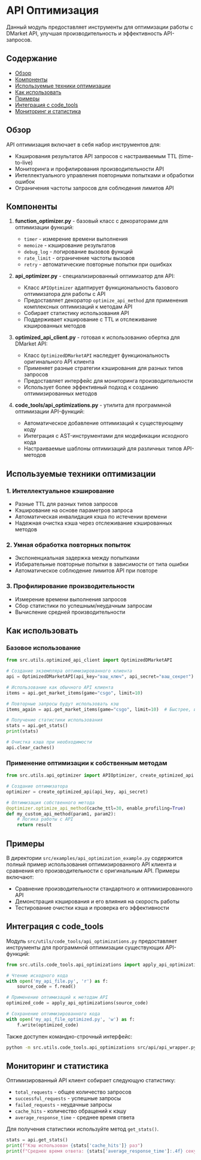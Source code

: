 # API Оптимизация

Данный модуль предоставляет инструменты для оптимизации работы с DMarket API, улучшая производительность и эффективность API-запросов.

## Содержание

- [Обзор](#обзор)
- [Компоненты](#компоненты)
- [Используемые техники оптимизации](#используемые-техники-оптимизации)
- [Как использовать](#как-использовать)
- [Примеры](#примеры)
- [Интеграция с code_tools](#интеграция-с-code_tools)
- [Мониторинг и статистика](#мониторинг-и-статистика)

## Обзор

API оптимизация включает в себя набор инструментов для:
- Кэширования результатов API запросов с настраиваемым TTL (time-to-live)
- Мониторинга и профилирования производительности API
- Интеллектуального управления повторными попытками и обработки ошибок
- Ограничения частоты запросов для соблюдения лимитов API

## Компоненты

1. **function_optimizer.py** - базовый класс с декораторами для оптимизации функций:
   - `timer` - измерение времени выполнения
   - `memoize` - кэширование результатов
   - `debug_log` - логирование вызовов функций
   - `rate_limit` - ограничение частоты вызовов
   - `retry` - автоматические повторные попытки при ошибках

2. **api_optimizer.py** - специализированный оптимизатор для API:
   - Класс `APIOptimizer` адаптирует функциональность базового оптимизатора для работы с API
   - Предоставляет декоратор `optimize_api_method` для применения комплексных оптимизаций к методам API
   - Собирает статистику использования API
   - Поддерживает кэширование с TTL и отслеживание кэшированных методов

3. **optimized_api_client.py** - готовая к использованию обертка для DMarket API:
   - Класс `OptimizedDMarketAPI` наследует функциональность оригинального API клиента
   - Применяет разные стратегии кэширования для разных типов запросов
   - Предоставляет интерфейс для мониторинга производительности
   - Использует более эффективный подход к созданию оптимизированных методов

4. **code_tools/api_optimizations.py** - утилита для программной оптимизации API-функций:
   - Автоматическое добавление оптимизаций к существующему коду
   - Интеграция с AST-инструментами для модификации исходного кода
   - Настраиваемые шаблоны оптимизаций для различных типов API-методов

## Используемые техники оптимизации

### 1. Интеллектуальное кэширование
- Разные TTL для разных типов запросов
- Кэширование на основе параметров запроса
- Автоматическая инвалидация кэша по истечении времени
- Надежная очистка кэша через отслеживание кэшированных методов

### 2. Умная обработка повторных попыток
- Экспоненциальная задержка между попытками
- Избирательные повторные попытки в зависимости от типа ошибки
- Автоматическое соблюдение лимитов API при повторе

### 3. Профилирование производительности
- Измерение времени выполнения запросов
- Сбор статистики по успешным/неудачным запросам
- Вычисление средней производительности

## Как использовать

### Базовое использование

```python
from src.utils.optimized_api_client import OptimizedDMarketAPI

# Создание экземпляра оптимизированного клиента
api = OptimizedDMarketAPI(api_key="ваш_ключ", api_secret="ваш_секрет")

# Использование как обычного API клиента
items = api.get_market_items(game="csgo", limit=10)

# Повторные запросы будут использовать кэш
items_again = api.get_market_items(game="csgo", limit=10)  # Быстрее, из кэша

# Получение статистики использования
stats = api.get_stats()
print(stats)

# Очистка кэша при необходимости
api.clear_caches()
```

### Применение оптимизации к собственным методам

```python
from src.utils.api_optimizer import APIOptimizer, create_optimized_api

# Создание оптимизатора
optimizer = create_optimized_api(api_key, api_secret)

# Оптимизация собственного метода
@optimizer.optimize_api_method(cache_ttl=30, enable_profiling=True)
def my_custom_api_method(param1, param2):
    # Логика работы с API
    return result
```

## Примеры

В директории `src/examples/api_optimization_example.py` содержится полный пример использования оптимизированного API клиента и сравнения его производительности с оригинальным API. Примеры включают:
- Сравнение производительности стандартного и оптимизированного API
- Демонстрация кэширования и его влияния на скорость работы
- Тестирование очистки кэша и проверка его эффективности

## Интеграция с code_tools

Модуль `src/utils/code_tools/api_optimizations.py` предоставляет инструменты для программной оптимизации существующих API-функций:

```python
from src.utils.code_tools.api_optimizations import apply_api_optimizations

# Чтение исходного кода
with open('my_api_file.py', 'r') as f:
    source_code = f.read()

# Применение оптимизаций к методам API
optimized_code = apply_api_optimizations(source_code)

# Сохранение оптимизированного кода
with open('my_api_file_optimized.py', 'w') as f:
    f.write(optimized_code)
```

Также доступен командно-строчный интерфейс:

```bash
python -m src.utils.code_tools.api_optimizations src/api/api_wrapper.py --output src/api/api_wrapper_optimized.py
```

## Мониторинг и статистика

Оптимизированный API клиент собирает следующую статистику:

- `total_requests` - общее количество запросов
- `successful_requests` - успешные запросы
- `failed_requests` - неудачные запросы
- `cache_hits` - количество обращений к кэшу
- `average_response_time` - среднее время ответа

Для получения статистики используйте метод `get_stats()`.

```python
stats = api.get_stats()
print(f"Кэш использован {stats['cache_hits']} раз")
print(f"Среднее время ответа: {stats['average_response_time']:.4f} секунд")
``` 